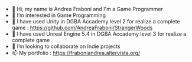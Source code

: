 - 👋 Hi, my name is Andrea Fraboni and I'm a Game Programmer
- 👀 I’m interested in Game Programming
- 🌱 I have used Unity in DGBA Accademy level 2 for realize a complete game : https://github.com/AndreaFraboni/StrangerWoods
- 🌱 I have used Unreal Engine 5.4 in DGBA Accademy level 3 for realize a complete game
- 💞️ I’m looking to collaborate on Indie projects
- 📫 My portfolio : https://fraboniandrea.altervista.org/

<!---
AndreaFraboni/AndreaFraboni is a ✨ special ✨ repository because its `README.md` (this file) appears on your GitHub profile.
You can click the Preview link to take a look at your changes.
--->
